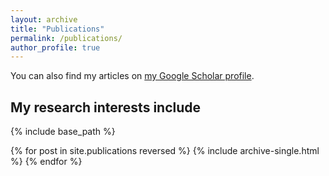 ```yaml
---
layout: archive
title: "Publications"
permalink: /publications/
author_profile: true
---
```


  You can also find my articles on [my Google Scholar profile](https://scholar.google.com/citations?user=1W3XwJYAAAAJ&hl=en).

  ## My research interests include

{% include base_path %}

{% for post in site.publications reversed %}
  {% include archive-single.html %}
{% endfor %}
